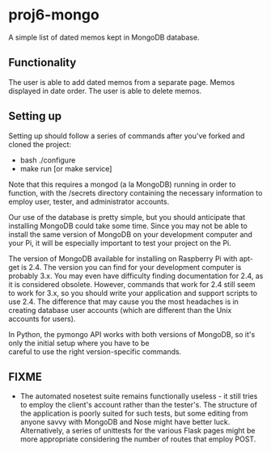 # proj6-mongo
A simple list of dated memos kept in MongoDB database.

## Functionality

The user is able to add dated memos from a separate page. 
Memos displayed in date order. 
The user is able to delete memos. 

## Setting up

Setting up should follow a series of commands after you've forked
and cloned the project:

* bash ./configure
* make run [or make service]

Note that this requires a mongod (a la MongoDB) running in order to
function, with the /secrets directory containing the necessary information
to employ user, tester, and administrator accounts.

Our use of the database is pretty simple, but you should anticipate
that installing MongoDB could take some time.  Since you may not be
able to install the same version of MongoDB on your development
computer and your Pi, it will be especially important to test your
project on the Pi. 

The version of MongoDB available for installing on Raspberry Pi with
apt-get is 2.4.  The version you can find for your development
computer is probably 3.x.  You may even have difficulty finding
documentation for 2.4, as it is considered obsolete.  However,
commands that work for 2.4 still seem to work for 3.x, so you should
write your application and support scripts to use 2.4.   The
difference that may cause you the most headaches is in creating
database user accounts (which are different than the Unix accounts for
users). 

In Python, the pymongo API works with both versions of MongoDB, so
it's only the initial setup where you have to be  
careful to use the right version-specific commands. 

## FIXME

* The automated nosetest suite remains functionally useless - it still tries
to employ the client's account rather than the tester's. The structure of
the application is poorly suited for such tests, but some editing from anyone
savvy with MongoDB and Nose might have better luck. Alternatively, a series of
unittests for the various Flask pages might be more appropriate considering the
number of routes that employ POST.